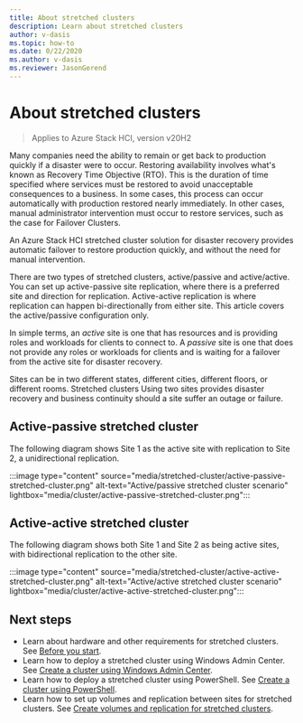 ```yaml
---
title: About stretched clusters
description: Learn about stretched clusters
author: v-dasis
ms.topic: how-to
ms.date: 0/22/2020
ms.author: v-dasis
ms.reviewer: JasonGerend
---
```


# About stretched clusters

> Applies to Azure Stack HCI, version v20H2

Many companies need the ability to remain or get back to production quickly if a disaster were to occur. Restoring availability involves what's known as Recovery Time Objective (RTO). This is the duration of time specified where services must be restored to avoid unacceptable consequences to a business. In some cases, this process can occur automatically with production restored nearly immediately. In other cases, manual administrator intervention must occur to restore services, such as the case for Failover Clusters.

An Azure Stack HCI stretched cluster solution for disaster recovery provides automatic failover to restore production quickly, and without the need for manual intervention.

There are two types of stretched clusters, active/passive and active/active. You can set up active-passive site replication, where there is a preferred site and direction for replication. Active-active replication is where replication can happen bi-directionally from either site. This article covers the active/passive configuration only.

In simple terms, an *active* site is one that has resources and is providing roles and workloads for clients to connect to. A *passive* site is one that does not provide any roles or workloads for clients and is waiting for a failover from the active site for disaster recovery.

Sites can be in two different states, different cities, different floors, or different rooms. Stretched clusters Using two sites provides disaster recovery and business continuity should a site suffer an outage or failure.

## Active-passive stretched cluster

The following diagram shows Site 1 as the active site with replication to Site 2, a unidirectional replication.

:::image type="content" source="media/stretched-cluster/active-passive-stretched-cluster.png" alt-text="Active/passive stretched cluster scenario"  lightbox="media/cluster/active-passive-stretched-cluster.png":::

## Active-active stretched cluster

The following diagram shows both Site 1 and Site 2 as being active sites, with bidirectional replication to the other site.

:::image type="content" source="media/stretched-cluster/active-active-stretched-cluster.png" alt-text="Active/active stretched cluster scenario" lightbox="media/cluster/active-active-stretched-cluster.png":::

## Next steps

- Learn about hardware and other requirements for stretched clusters. See [Before you start](stretched-clusters.md).
- Learn how to deploy a stretched cluster using Windows Admin Center. See [Create a cluster using Windows Admin Center](stretched-clusters.md).
- Learn how to deploy a stretched cluster using PowerShell. See [Create a cluster using PowerShell](stretched-clusters.md).
- Learn how to set up volumes and replication between sites for stretched clusters. See [Create volumes and replication for stretched clusters](stretched-clusters.md).
